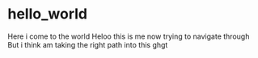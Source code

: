 # hello_world
Here i come to the world
Heloo this is me now trying to navigate through
But i think am taking the right path into this
ghgt
